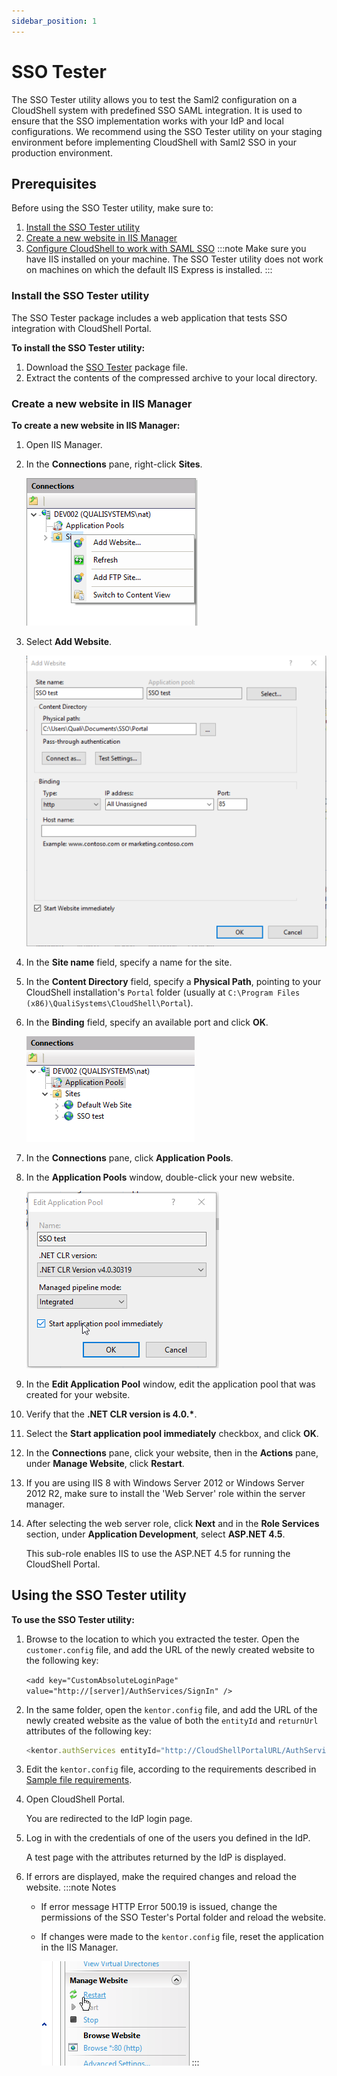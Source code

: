 ```yaml
---
sidebar_position: 1
---
```


# SSO Tester

The SSO Tester utility allows you to test the Saml2 configuration on a CloudShell system with predefined SSO SAML integration. It is used to ensure that the SSO implementation works with your IdP and local configurations. We recommend using the SSO Tester utility on your staging environment before implementing CloudShell with Saml2 SSO in your production environment.

## Prerequisites

Before using the SSO Tester utility, make sure to:

1. [Install the SSO Tester utility](#install-the-sso-tester-utility)
2. [Create a new website in IIS Manager](#create-a-new-website-in-iis-manager)
3. [Configure CloudShell to work with SAML SSO](./index.md#configure-cloudshell-to-work-with-saml-sso)
:::note
Make sure you have IIS installed on your machine. The SSO Tester utility does not work on machines on which the default IIS Express is installed.
:::
### Install the SSO Tester utility

The SSO Tester package includes a web application that tests SSO integration with CloudShell Portal.

**To install the SSO Tester utility:**

1. Download the [SSO Tester](https://qualisystems.hosted-by-files.com/Downloadcenter/Platform%20Extensions/SSOTester/SSO%20Tester%207.2.exe) package file.
2. Extract the contents of the compressed archive to your local directory.

### Create a new website in IIS Manager

**To create a new website in IIS Manager:**

1. Open IIS Manager.
    
2. In the **Connections** pane, right-click **Sites**.
    
    ![](/Images/Admin-Guide/User-Management/SSO_Check-for-CloudShell-required_1.png)
    
3. Select **Add Website**.
    
    ![](/Images/Admin-Guide/User-Management/SSO_Check-for-CloudShell-required_2_559x541.png)
    
4. In the **Site name** field, specify a name for the site.
5. In the **Content Directory** field, specify a **Physical Path**, pointing to your CloudShell installation's `Portal` folder (usually at `C:\Program Files (x86)\QualiSystems\CloudShell\Portal`).
6. In the **Binding** field, specify an available port and click **OK**.
    
    ![](/Images/Admin-Guide/User-Management/SSO_Check-for-CloudShell-required_3.png)
    
7. In the **Connections** pane, click **Application Pools**.
    
8. In the **Application Pools** window, double-click your new website.
    
    ![](/Images/Admin-Guide/User-Management/SSO_Check-for-CloudShell-required_4.png)
    
9. In the **Edit Application Pool** window, edit the application pool that was created for your website.
10. Verify that the **.NET CLR version is 4.0.\***.
11. Select the **Start application pool immediately** checkbox, and click **OK**.
12. In the **Connections** pane, click your website, then in the **Actions** pane, under **Manage Website**, click **Restart**.
13. If you are using IIS 8 with Windows Server 2012 or Windows Server 2012 R2, make sure to install the 'Web Server' role within the server manager.
14. After selecting the web server role, click **Next** and in the **Role Services** section, under **Application Development**, select **ASP.NET 4.5**.
    
    This sub-role enables IIS to use the ASP.NET 4.5 for running the CloudShell Portal.
    

## Using the SSO Tester utility

**To use the SSO Tester utility:**

1. Browse to the location to which you extracted the tester. Open the `customer.config` file, and add the URL of the newly created website to the following key:
    
    `<add key="CustomAbsoluteLoginPage" value="http://[server]/AuthServices/SignIn" />`
    
2. In the same folder, open the `kentor.config` file, and add the URL of the newly created website as the value of both the `entityId` and `returnUrl` attributes of the following key:
    
    ```javascript
    <kentor.authServices entityId="http://CloudShellPortalURL/AuthServices" returnUrl="http://CloudShellPortalURL/">
    ```
    
3. Edit the `kentor.config` file, according to the requirements described in [Sample file requirements](./index.md#sample-file-requirements).
4. Open CloudShell Portal.
    
    You are redirected to the IdP login page.
    
5. Log in with the credentials of one of the users you defined in the IdP.
    
    A test page with the attributes returned by the IdP is displayed.
    
6. If errors are displayed, make the required changes and reload the website.
    :::note Notes
    - If error message HTTP Error 500.19 is issued, change the permissions of the SSO Tester's Portal folder and reload the website.
    - If changes were made to the `kentor.config` file, reset the application in the IIS Manager.
        
        ![](/Images/Admin-Guide/User-Management/SSO_Restart-IIS.png)
    :::